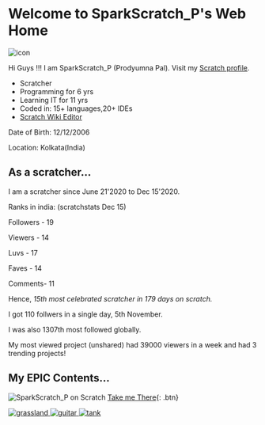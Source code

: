 # Welcome to SparkScratch_P's Web Home
<link rel="shortcut icon" type="image/x-icon" href="favicon.ico">

![icon](https://raw.githubusercontent.com/SparkScratch-P/Home/main/favicon.ico) 

Hi Guys !!! I am SparkScratch_P (Prodyumna Pal). Visit my [Scratch profile](https://scratch.mit.edu/users/SparkScratch_P/). 
* Scratcher 
* Programming for 6 yrs 
* Learning IT for 11 yrs 
* Coded in: 15+ languages,20+ IDEs 
* [Scratch Wiki Editor](https://en.scratch-wiki.info/wiki/User:SparkScratch_P) 

Date of Birth: 12/12/2006 

Location: Kolkata(India) 

## As a scratcher...

I am a scratcher since June 21'2020 to Dec 15'2020.

Ranks in india: (scratchstats Dec 15)

Followers - 19

Viewers   -  14

Luvs    -    17

Faves   -    14

Comments-    11

Hence, *15th most celebrated scratcher in 179 days on scratch.*

I got 110 follwers in a single day, 5th November.

I was also 1307th most followed globally.

My most viewed project (unshared) had 39000 viewers in a week and had 3 trending projects!

## My EPIC Contents... 

![SparkScratch_P on Scratch](https://cdn2.scratch.mit.edu/get_image/user/62215667_60x60.png "SparkScratch_P on Scratch") [Take me There](https://scratch.mit.edu/users/SparkScratch_P/projects/){: .btn} 

[![grassland](https://cdn2.scratch.mit.edu/get_image/project/456944662_160x120.png) ](https://sparkscratch-p.github.io/Grassland-Dash-3D/) [ ![guitar](https://cdn2.scratch.mit.edu/get_image/project/460419743_160x120.png) ](https://sparkscratch-p.github.io/Guitar-Scale-Horizon//) [ ![tank](https://cdn2.scratch.mit.edu/get_image/project/421439712_160x120.png)](https://sparkscratch-p.github.io/TANK-The-Command-of-Death/)
